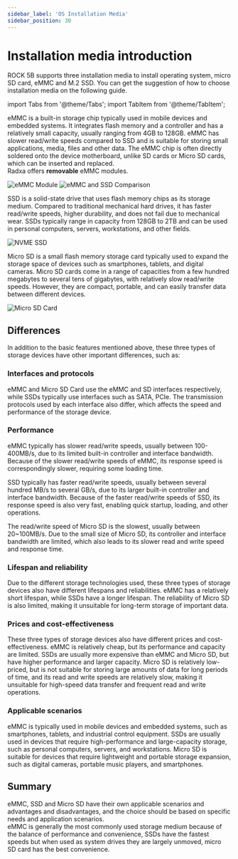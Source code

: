 ```yaml
---
sidebar_label: 'OS Installation Media'
sidebar_position: 30
---
```


# Installation media introduction

ROCK 5B supports three installation media to install operating system, micro SD card, eMMC and M.2 SSD. 
You can get the suggestion of how to choose installation media on the following guide. 

import Tabs from '@theme/Tabs';
import TabItem from '@theme/TabItem';

<Tabs>
  <TabItem value="eMMC" label="eMMC" default>

eMMC is a built-in storage chip typically used in mobile devices and embedded systems. It integrates flash memory and a controller and has a relatively small capacity, usually ranging from 4GB to 128GB. eMMC has slower read/write speeds compared to SSD and is suitable for storing small applications, media, files and other data. The eMMC chip is often directly soldered onto the device motherboard, unlike SD cards or Micro SD cards, which can be inserted and replaced.  
Radxa offers **removable** eMMC modules.

![eMMC Module](/img/accessories/emmc_related_01.webp)
![eMMC and SSD Comparison](/img/accessories/emmc_ssd_comparison.webp)
  </TabItem>
  <TabItem value="NVMe" label="NVMe">

SSD is a solid-state drive that uses flash memory chips as its storage medium. Compared to traditional mechanical hard drives, it has faster read/write speeds, higher durability, and does not fail due to mechanical wear. SSDs typically range in capacity from 128GB to 2TB and can be used in personal computers, servers, workstations, and other fields.

![NVME SSD](/img/accessories/nvme-ssd-01.webp)
  </TabItem>
  <TabItem value="Micro SD" label="MicroSD">

Micro SD is a small flash memory storage card typically used to expand the storage space of devices such as smartphones, tablets, and digital cameras. Micro SD cards come in a range of capacities from a few hundred megabytes to several tens of gigabytes, with relatively slow read/write speeds. However, they are compact, portable, and can easily transfer data between different devices.

![Micro SD Card](/img/accessories/micro-sd-01.webp)
  </TabItem>
</Tabs>

## Differences

In addition to the basic features mentioned above, these three types of storage devices have other important differences, such as:

### Interfaces and protocols

eMMC and Micro SD Card use the eMMC and SD interfaces respectively, while SSDs typically use interfaces such as SATA, PCIe. 
The transmission protocols used by each interface also differ, which affects the speed and performance of the storage device.  

### Performance

eMMC typically has slower read/write speeds, usually between 100-400MB/s, due to its limited built-in controller and interface bandwidth. Because of the slower read/write speeds of eMMC, its response speed is correspondingly slower, requiring some loading time.

SSD typically has faster read/write speeds, usually between several hundred MB/s to several GB/s, due to its larger built-in controller and interface bandwidth. Because of the faster read/write speeds of SSD, its response speed is also very fast, enabling quick startup, loading, and other operations.

The read/write speed of Micro SD is the slowest, usually between 20~100MB/s. Due to the small size of Micro SD, its controller and interface bandwidth are limited, which also leads to its slower read and write speed and response time.

### Lifespan and reliability

Due to the different storage technologies used, these three types of storage devices also have different lifespans and reliabilities. eMMC has a relatively short lifespan, while SSDs have a longer lifespan. The reliability of Micro SD is also limited, making it unsuitable for long-term storage of important data.

### Prices and cost-effectiveness

These three types of storage devices also have different prices and cost-effectiveness. eMMC is relatively cheap, but its performance and capacity are limited. SSDs are usually more expensive than eMMC and Micro SD, but have higher performance and larger capacity. Micro SD is relatively low-priced, but is not suitable for storing large amounts of data for long periods of time, and its read and write speeds are relatively slow, making it unsuitable for high-speed data transfer and frequent read and write operations.

### Applicable scenarios

eMMC is typically used in mobile devices and embedded systems, such as smartphones, tablets, and industrial control equipment. SSDs are usually used in devices that require high-performance and large-capacity storage, such as personal computers, servers, and workstations. Micro SD is suitable for devices that require lightweight and portable storage expansion, such as digital cameras, portable music players, and smartphones.

## Summary

eMMC, SSD and Micro SD have their own applicable scenarios and advantages and disadvantages, and the choice should be based on specific needs and application scenarios.  
eMMC is generally the most commonly used storage medium because of the balance of performance and convenience, SSDs have the fastest speeds but when used as system drives they are largely unmoved, micro SD card has the best convenience.

